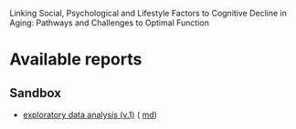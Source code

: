 Linking Social, Psychological and Lifestyle Factors to Cognitive Decline in Aging: Pathways and Challenges to Optimal Function


# Available reports

## Sandbox

- [exploratory data analysis (v.1)][eda_1_html] ( [md][eda_1_md])



[eda_1_html]:https://rawgit.com/user/repo/branch/file/brown-2017-disseration/sandbox/eda-1/eda-1.html
[eda_1_md]:https://github.com/casslbrown/brown-2017-disseration/blob/master/sandbox/eda-1/eda-1.md
